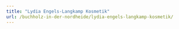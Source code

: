```yaml
---
title: "Lydia Engels-Langkamp Kosmetik"
url: /buchholz-in-der-nordheide/lydia-engels-langkamp-kosmetik/
---
```

